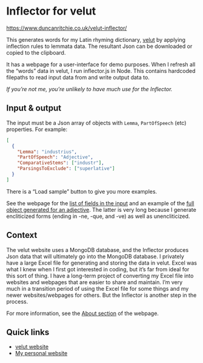 # Inflector for velut

https://www.duncanritchie.co.uk/velut-inflector/

This generates words for my Latin rhyming dictionary, [velut](https://github.com/DuncanRitchie/velut) by applying inflection rules to lemmata data. The resultant Json can be downloaded or copied to the clipboard.

It has a webpage for a user-interface for demo purposes. When I refresh all the “words” data in velut, I run inflector.js in Node. This contains hardcoded filepaths to read input data from and write output data to.

_If you’re not me, you’re unlikely to have much use for the Inflector._

## Input & output

The input must be a Json array of objects with `Lemma`, `PartOfSpeech` (etc) properties. For example:

```json
[
  {
    "Lemma": "industrius",
    "PartOfSpeech": "Adjective",
    "ComparativeStems": ["industr"],
    "ParsingsToExclude": ["superlative"]
  }
]
```

There is a “Load sample” button to give you more examples.

See the webpage for the [list of fields in the input](](https://www.duncanritchie.co.uk/velut-inflector#input-format)) and an example of the [full object generated for an adjective](https://www.duncanritchie.co.uk/velut-inflector#forms-objects).
The latter is very long because I generate encliticized forms (ending in -ne, -que, and -ve) as well as unencliticized.

## Context

The velut website uses a MongoDB database, and the Inflector produces Json data that will ultimately go into the MongoDB database. I privately have a large Excel file for generating and storing the data in velut. Excel was what I knew when I first got interested in coding, but it’s far from ideal for this sort of thing. I have a long-term project of converting my Excel file into websites and webpages that are easier to share and maintain. I’m very much in a transition period of using the Excel file for some things and my newer websites/webpages for others. But the Inflector is another step in the process.

For more information, see the [About section](https://www.duncanritchie.co.uk/velut-inflector/#about) of the webpage.

## Quick links

- [velut website](https://www.velut.co.uk)
- [My personal website](https://www.duncanritchie.co.uk)

